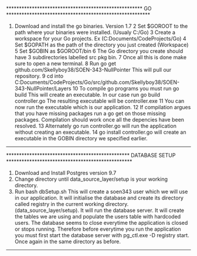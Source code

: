 ***************************************************** GO ********************************************************

1. Download and install the go binaries. Version 1.7
2 Set $GOROOT to the path where your binaries were installed. (Usualy C:/Go)
3 Create a workspace for your Go projects. Ex (C:Documents/CodeProjects/Go)
4 Set $GOPATH as the path of the directory you just created (Workspace)
5 Set $GOBIN as $GOROOT/bin
6 The Go directory you create should have 3 subdirectories labelled src pkg bin.
7 Once all this is done make sure to open a new terminal.
8 Run go get github.com/Skellyboy38/SOEN-343-NullPointer
	This will pull our repository.
9 cd into C:Documents/CodeProjects/Go/src/github.com/Skellyboy38/SOEN-343-NullPointer/Layers
10 To compile go programs you must run go build <File with main func>
	This will create an executable.
	In our case run go build controller.go
	The resulting executable will be controller.exe
11 You can now run the executable which is our application.
12 If compilation argues that you have missing packages run a go get on those missing packages. 
	Compilation should work once all the depencies have been resolved.
13 Alternately go run controller.go will run the application without creating an executable.
14 go install controller.go will create an executable in the GOBIN directory we specified earlier.

*****************************************************************************************************************


************************************************ DATABASE SETUP *************************************************

1. Download and Install Postgres version 9.7
2. Change directory until data_source_layer/setup is your working directory.
3. Run bash dbSetup.sh
	This will create a soen343 user which we will use in our application.
	It will initialise the database and create its directory called registry
	in the current working directory. (data_source_layer/setup).
	It will run the database server.
	It will create the tables we are using and populate the users table with hardcoded users.
	The database seems to close everytime the application is closed or stops running. 
	Therefore before everytime you run the application you must first start the 
	database server with pg_ctl.exe -D registry start. Once again in the same directory as before.

******************************************************************************************************************



